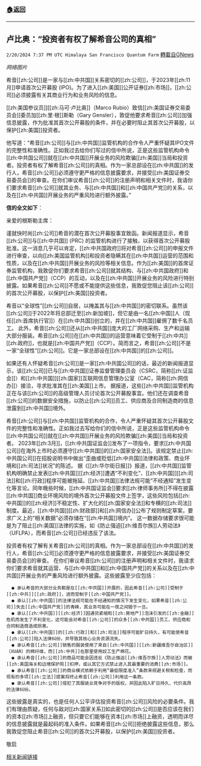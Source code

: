 ###  [:house:返回](README.md)
---


## 卢比奥：“投资者有权了解希音公司的真相”
`2/20/2024 7:37 PM UTC Himalaya San Francisco Quantum Farm` [轉載自GNews](https://gnews.org/articles/2326629)

*网络图片*

希音[[zh:公司]]是一家与[[zh:中共国]]关系密切的[[zh:公司]]，于2023年[[zh:11月]]申请首次公开募股 (IPO)。为了进入[[zh:美国]]公开证券[[zh:市场]]，[[zh:公司]]必须披露有关其商业行为和业务风险的信息。

[[zh:美国参议员]][[zh:马可·卢比奥]]（Marco Rubio）致信[[zh:美国证券交易委员会]]委员加[[zh:里·根]]斯勒（Gary Gensler），敦促他要求希音[[zh:公司]]加强信息披露，作为批准其首次公开募股的条件，并在必要时阻止其首次公开募股，以保护[[zh:美国]]投资者。

他写道：“希音[[zh:公司]]与[[zh:中共国]]监管机构的合作令人严重怀疑其IPO文件的完整性和准确性。正如我过去给你们写过的信中所说，正是这些监管机构命令[[zh:中共国公司]]就在[[zh:中共国]]开展业务的风险欺骗[[zh:美国]]当局和投资者。投资者有权了解希音[[zh:公司]]的真相。作为一家总部设在[[zh:中共国]]的发行人，希音[[zh:公司]]必须遵守更严格的信息披露要求，并接受[[zh:美国证券交易委员会]]的审查。在你们审议希音[[zh:公司]]的注册声明和相关文件时，我请你们要求希音[[zh:公司]]就其业务、与[[zh:中共国]]和[[zh:中国共产党]]的关系，以及在[[zh:中共国]]开展业务的严重风险进行额外披露。”

**信的全文如下**：

亲爱的根斯勒主席：

谨就快时尚[[zh:公司]]希音的潜在首次公开募股事宜致函。新闻报道显示，希音[[zh:公司]]与[[zh:中共国]] (PRC) 的监管机构进行了接触，以获得首次公开募股批准。这一消息几乎可以肯定，[[zh:中共国政府]]将对希音[[zh:公司]]的申报文件进行审查，以向[[zh:美国监管机构]]和投资者隐瞒其在[[zh:中共国]]运营的范围和性质，以及在[[zh:中共国]]开展业务的风险等相关信息。作为[[zh:美国]]的首席证券监管机构，我敦促你们要求希音[[zh:公司]]就其结构、与[[zh:中共国政府]]和[[zh:中国共产党]]（CCP）的互动，以及在[[zh:中共国]]开展业务的风险进行特别披露。如果希音[[zh:公司]]不愿或不能提供这些信息，我敦促您阻止该[[zh:公司]]的首次公开募股，以保护[[zh:美国]]投资者。

希音以“全球性”[[zh:公司]]自居，以掩盖其与[[zh:中共国]]的密切联系。虽然该[[zh:公司]]于2022年将总部迁至[[zh:新加坡]]，但它是由一名[[zh:中国]]人（现任[[zh:首席执行官]]）在[[zh:中共国]]创立的，并在[[zh:中共国]]雇佣了数千名员工。  此外，希音[[zh:公司]]还从[[zh:中共国]]庞大的工厂网络采购、生产和运输大部分服装。希音[[zh:公司]]在[[zh:中共国]]的运营意味着它受制于[[zh:中共]][[zh:政府]]，也就是[[zh:中国共产党]]（CCP）。简而言之，希音[[zh:公司]]不是一家“全球性”[[zh:公司]]。它是一家总部设在[[zh:中共国]]的[[zh:公司]]。

如果还有人怀疑希音[[zh:公司]]是一家[[zh:中共国公司]]的话，最近的新闻报道显示，该[[zh:公司]]已与[[zh:中共国]]证券监督管理委员会（CSRC，简称[[zh:证监会]]）和[[zh:中共国]][[zh:国家]]互联网信息管理办公室（CAC，简称[[zh:网信办]]）接洽，寻求批准其在[[zh:美国]]上市。  据报道，这些[[zh:中共国]]监管机构正在与该[[zh:公司]]的高级管理人员讨论首次公开募股事宜。他们还在调查希音[[zh:公司]]的数据安全措施，以防止[[zh:公司]]员工、供应商及合同制造商的信息泄露到[[zh:中共国]]境外。

希音[[zh:公司]]与[[zh:中共国]]监管机构的合作，令人严重怀疑其首次公开募股文件的完整性和准确性。正如我过去写给你们的信中所说，正是这些监管机构命令[[zh:中共国公司]]就在[[zh:中共国]]开展业务的风险欺骗[[zh:美国]]当局和投资者。 2023年[[zh:3月]]，[[zh:中共国证监会]]发布了一项指令，要求[[zh:中共国公司]]在海外上市时必须遵守[[zh:中共国]]的[[zh:国家安全法]]。该规定禁止[[zh:中共国公司]]在招股说明书中做出“歪曲或贬低[[zh:中共国]]法律和政策、商业环境和[[zh:司法]]状况”的陈述。  据《[[zh:华尔街日报]]》报道，[[zh:中共国]]监管机构明确禁止发表[[zh:中共国]][[zh:经济]]遭遇“不利变化”、[[zh:中共国]][[zh:司法]]和[[zh:行政]]程序可能被拖延、[[zh:中共国]]法律法规可能“不经通知”发生变化等言论。同年晚些时候，[[zh:中共国证监会]]要求[[zh:律师事务所]]不得在披露[[zh:中共国]]商业环境风险的境外首次公开募股文件上签字，这些风险包括[[zh:中共国]]的[[zh:经济]]不稳定性、扩大化的[[zh:国家安全法]]和专横的[[zh:司法]]制度。最近，[[zh:中共国]][[zh:财政部]]和[[zh:网信办]]公布了规则制定草案，要求广义上的“相关数据”必须存储在“[[zh:中共国]]境内”。  这一数据存储要求很可能是为了阻止[[zh:美国]]法律的实施，如《防止强迫[[zh:维吾尔族]]人劳动法》（UFLPA），而希音[[zh:公司]]已经违反了该法。

投资者有权了解有关希音[[zh:公司]]的真相。作为一家总部设在[[zh:中共国]]的发行人，希音[[zh:公司]]必须遵守更严格的信息披露要求，并接受[[zh:美国证券交易委员会]]的审查。  在你们审议希音[[zh:公司]]的注册声明和相关文件时，我请求你们要求希音就其运营、与[[zh:中共国]]和[[zh:中国共产党]]的关系以及在[[zh:中共国]]开展业务的严重风险进行额外披露。这些披露至少应包括：

      ● 承认希音的大部分业务都是在[[zh:中共国]]开展的，因此希音[[zh:公司]]受制于[[zh:中共]][[zh:政府]]，进而受制于[[zh:中国共产党]]。
      ● 承认[[zh:中共国]]的法律法规可能在不经通知的情况下发生变化，如果希音[[zh:公司]]失去[[zh:中国共产党]]的青睐，其业务可能在一夜之间毁于一旦。
      ● 承认[[zh:中共国]][[zh:经济]]因通货紧缩和[[zh:房地产]]泡沫引发的[[zh:金融]]危机而发生了不利变化，这可能会对希音[[zh:公司]]的众多[[zh:中共国]]员工、供应商和合同制造商造成损害。
      ● 承认[[zh:中共国]]的[[zh:行政]]和[[zh:司法]]程序可能旷日持久，有可能使希音[[zh:公司]]陷入法律纠纷，并导致其核心业务资源流失。
      ● 承认希音[[zh:公司]]销售的服装使用了来自[[zh:中共国]][[zh:新疆维吾尔自治区]]（XUAR）的棉纤维，而[[zh:中共]]在那里使用奴工生产棉花。
      ● 承认希音[[zh:公司]]的商品可能会因违反《防止强迫[[zh:维吾尔族]]人劳动法》而被[[zh:美国海关和边境保护局]]扣押，或以其它方式禁止进入其最重要的消费[[zh:市场]]。
      ● 承认希音[[zh:公司]]的商业模式依赖于利用“最低限度准入”条款来规避关税和检查，而现有的多项[[zh:立法]]提案将终止希音[[zh:公司]]利用这一条款。
      ● 承认希音[[zh:公司]]侵犯了其服装业竞争对手的版权，并因此陷入旷日持久、代价高昂的法律纠纷。

这些披露是真实的，也是任何人公平评估投资希音[[zh:公司]]风险的必要条件。我们有理由质疑，任何与敌对[[zh:国家关系]]如此密切的[[zh:公司]]是否应该在我们的资本[[zh:市场]]上融资，但只要它们能够在资本[[zh:市场]]上融资，透明而详尽的信息披露就是最起码的准入条件。如果希音[[zh:公司]]拒绝披露这些信息，那么我敦促您阻止希音[[zh:公司]]的首次公开募股，以保护[[zh:美国]]投资者。

敬启

[相关新闻链接](https://www.rubio.senate.gov/rubio-investors-deserve-to-know-the-truth-about-shein/)



